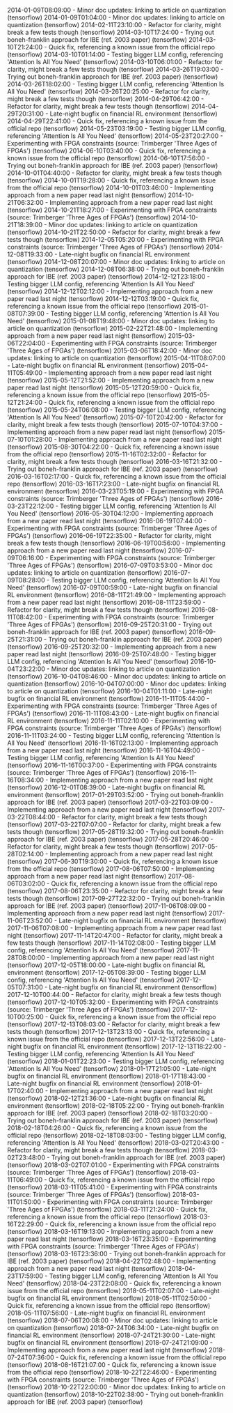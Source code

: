 2014-01-09T08:09:00 - Minor doc updates: linking to article on quantization (tensorflow)
2014-01-09T01:04:00 - Minor doc updates: linking to article on quantization (tensorflow)
2014-02-11T23:10:00 - Refactor for clarity, might break a few tests though (tensorflow)
2014-03-10T17:24:00 - Trying out boneh-franklin approach for IBE (ref. 2003 paper) (tensorflow)
2014-03-10T21:24:00 - Quick fix, referencing a known issue from the official repo (tensorflow)
2014-03-10T01:14:00 - Testing bigger LLM config, referencing 'Attention Is All You Need' (tensorflow)
2014-03-10T06:01:00 - Refactor for clarity, might break a few tests though (tensorflow)
2014-03-26T19:03:00 - Trying out boneh-franklin approach for IBE (ref. 2003 paper) (tensorflow)
2014-03-26T18:02:00 - Testing bigger LLM config, referencing 'Attention Is All You Need' (tensorflow)
2014-03-26T20:25:00 - Refactor for clarity, might break a few tests though (tensorflow)
2014-04-29T06:42:00 - Refactor for clarity, might break a few tests though (tensorflow)
2014-04-29T20:31:00 - Late-night bugfix on financial RL environment (tensorflow)
2014-04-29T22:41:00 - Quick fix, referencing a known issue from the official repo (tensorflow)
2014-05-23T03:19:00 - Testing bigger LLM config, referencing 'Attention Is All You Need' (tensorflow)
2014-05-23T20:27:00 - Experimenting with FPGA constraints (source: Trimberger 'Three Ages of FPGAs') (tensorflow)
2014-06-10T03:40:00 - Quick fix, referencing a known issue from the official repo (tensorflow)
2014-06-10T17:56:00 - Trying out boneh-franklin approach for IBE (ref. 2003 paper) (tensorflow)
2014-10-01T04:40:00 - Refactor for clarity, might break a few tests though (tensorflow)
2014-10-01T19:28:00 - Quick fix, referencing a known issue from the official repo (tensorflow)
2014-10-01T03:46:00 - Implementing approach from a new paper read last night (tensorflow)
2014-10-21T06:32:00 - Implementing approach from a new paper read last night (tensorflow)
2014-10-21T18:27:00 - Experimenting with FPGA constraints (source: Trimberger 'Three Ages of FPGAs') (tensorflow)
2014-10-21T18:39:00 - Minor doc updates: linking to article on quantization (tensorflow)
2014-10-21T22:50:00 - Refactor for clarity, might break a few tests though (tensorflow)
2014-12-05T05:20:00 - Experimenting with FPGA constraints (source: Trimberger 'Three Ages of FPGAs') (tensorflow)
2014-12-08T19:33:00 - Late-night bugfix on financial RL environment (tensorflow)
2014-12-08T20:07:00 - Minor doc updates: linking to article on quantization (tensorflow)
2014-12-08T06:38:00 - Trying out boneh-franklin approach for IBE (ref. 2003 paper) (tensorflow)
2014-12-12T23:18:00 - Testing bigger LLM config, referencing 'Attention Is All You Need' (tensorflow)
2014-12-12T02:12:00 - Implementing approach from a new paper read last night (tensorflow)
2014-12-12T03:19:00 - Quick fix, referencing a known issue from the official repo (tensorflow)
2015-01-08T07:39:00 - Testing bigger LLM config, referencing 'Attention Is All You Need' (tensorflow)
2015-01-08T19:48:00 - Minor doc updates: linking to article on quantization (tensorflow)
2015-02-22T21:48:00 - Implementing approach from a new paper read last night (tensorflow)
2015-03-06T22:04:00 - Experimenting with FPGA constraints (source: Trimberger 'Three Ages of FPGAs') (tensorflow)
2015-03-06T18:42:00 - Minor doc updates: linking to article on quantization (tensorflow)
2015-04-11T08:07:00 - Late-night bugfix on financial RL environment (tensorflow)
2015-04-11T05:49:00 - Implementing approach from a new paper read last night (tensorflow)
2015-05-12T21:52:00 - Implementing approach from a new paper read last night (tensorflow)
2015-05-12T20:59:00 - Quick fix, referencing a known issue from the official repo (tensorflow)
2015-05-12T21:24:00 - Quick fix, referencing a known issue from the official repo (tensorflow)
2015-05-24T06:08:00 - Testing bigger LLM config, referencing 'Attention Is All You Need' (tensorflow)
2015-07-10T20:42:00 - Refactor for clarity, might break a few tests though (tensorflow)
2015-07-10T04:37:00 - Implementing approach from a new paper read last night (tensorflow)
2015-07-10T01:28:00 - Implementing approach from a new paper read last night (tensorflow)
2015-08-30T04:22:00 - Quick fix, referencing a known issue from the official repo (tensorflow)
2015-11-16T02:32:00 - Refactor for clarity, might break a few tests though (tensorflow)
2016-03-16T21:32:00 - Trying out boneh-franklin approach for IBE (ref. 2003 paper) (tensorflow)
2016-03-16T02:17:00 - Quick fix, referencing a known issue from the official repo (tensorflow)
2016-03-16T17:23:00 - Late-night bugfix on financial RL environment (tensorflow)
2016-03-23T05:19:00 - Experimenting with FPGA constraints (source: Trimberger 'Three Ages of FPGAs') (tensorflow)
2016-03-23T22:12:00 - Testing bigger LLM config, referencing 'Attention Is All You Need' (tensorflow)
2016-05-30T04:12:00 - Implementing approach from a new paper read last night (tensorflow)
2016-06-19T07:44:00 - Experimenting with FPGA constraints (source: Trimberger 'Three Ages of FPGAs') (tensorflow)
2016-06-19T22:35:00 - Refactor for clarity, might break a few tests though (tensorflow)
2016-06-19T00:56:00 - Implementing approach from a new paper read last night (tensorflow)
2016-07-09T06:16:00 - Experimenting with FPGA constraints (source: Trimberger 'Three Ages of FPGAs') (tensorflow)
2016-07-09T03:53:00 - Minor doc updates: linking to article on quantization (tensorflow)
2016-07-09T08:28:00 - Testing bigger LLM config, referencing 'Attention Is All You Need' (tensorflow)
2016-07-09T00:59:00 - Late-night bugfix on financial RL environment (tensorflow)
2016-08-11T21:49:00 - Implementing approach from a new paper read last night (tensorflow)
2016-08-11T23:59:00 - Refactor for clarity, might break a few tests though (tensorflow)
2016-08-11T08:42:00 - Experimenting with FPGA constraints (source: Trimberger 'Three Ages of FPGAs') (tensorflow)
2016-09-25T20:31:00 - Trying out boneh-franklin approach for IBE (ref. 2003 paper) (tensorflow)
2016-09-25T21:31:00 - Trying out boneh-franklin approach for IBE (ref. 2003 paper) (tensorflow)
2016-09-25T20:32:00 - Implementing approach from a new paper read last night (tensorflow)
2016-09-25T07:48:00 - Testing bigger LLM config, referencing 'Attention Is All You Need' (tensorflow)
2016-10-04T23:22:00 - Minor doc updates: linking to article on quantization (tensorflow)
2016-10-04T08:46:00 - Minor doc updates: linking to article on quantization (tensorflow)
2016-10-04T07:00:00 - Minor doc updates: linking to article on quantization (tensorflow)
2016-10-04T01:11:00 - Late-night bugfix on financial RL environment (tensorflow)
2016-11-11T05:44:00 - Experimenting with FPGA constraints (source: Trimberger 'Three Ages of FPGAs') (tensorflow)
2016-11-11T08:43:00 - Late-night bugfix on financial RL environment (tensorflow)
2016-11-11T02:10:00 - Experimenting with FPGA constraints (source: Trimberger 'Three Ages of FPGAs') (tensorflow)
2016-11-11T03:24:00 - Testing bigger LLM config, referencing 'Attention Is All You Need' (tensorflow)
2016-11-16T02:13:00 - Implementing approach from a new paper read last night (tensorflow)
2016-11-16T04:49:00 - Testing bigger LLM config, referencing 'Attention Is All You Need' (tensorflow)
2016-11-16T00:37:00 - Experimenting with FPGA constraints (source: Trimberger 'Three Ages of FPGAs') (tensorflow)
2016-11-16T08:34:00 - Implementing approach from a new paper read last night (tensorflow)
2016-12-01T08:39:00 - Late-night bugfix on financial RL environment (tensorflow)
2017-01-29T03:52:00 - Trying out boneh-franklin approach for IBE (ref. 2003 paper) (tensorflow)
2017-03-22T03:09:00 - Implementing approach from a new paper read last night (tensorflow)
2017-03-22T08:44:00 - Refactor for clarity, might break a few tests though (tensorflow)
2017-03-22T07:07:00 - Refactor for clarity, might break a few tests though (tensorflow)
2017-05-28T19:32:00 - Trying out boneh-franklin approach for IBE (ref. 2003 paper) (tensorflow)
2017-05-28T20:46:00 - Refactor for clarity, might break a few tests though (tensorflow)
2017-05-28T02:14:00 - Implementing approach from a new paper read last night (tensorflow)
2017-06-30T19:30:00 - Quick fix, referencing a known issue from the official repo (tensorflow)
2017-08-06T07:50:00 - Implementing approach from a new paper read last night (tensorflow)
2017-08-06T03:02:00 - Quick fix, referencing a known issue from the official repo (tensorflow)
2017-08-06T23:35:00 - Refactor for clarity, might break a few tests though (tensorflow)
2017-09-27T22:32:00 - Trying out boneh-franklin approach for IBE (ref. 2003 paper) (tensorflow)
2017-11-06T08:09:00 - Implementing approach from a new paper read last night (tensorflow)
2017-11-06T23:52:00 - Late-night bugfix on financial RL environment (tensorflow)
2017-11-06T07:08:00 - Implementing approach from a new paper read last night (tensorflow)
2017-11-14T20:47:00 - Refactor for clarity, might break a few tests though (tensorflow)
2017-11-14T02:08:00 - Testing bigger LLM config, referencing 'Attention Is All You Need' (tensorflow)
2017-11-28T08:00:00 - Implementing approach from a new paper read last night (tensorflow)
2017-12-05T18:00:00 - Late-night bugfix on financial RL environment (tensorflow)
2017-12-05T08:39:00 - Testing bigger LLM config, referencing 'Attention Is All You Need' (tensorflow)
2017-12-05T07:31:00 - Late-night bugfix on financial RL environment (tensorflow)
2017-12-10T00:44:00 - Refactor for clarity, might break a few tests though (tensorflow)
2017-12-10T05:32:00 - Experimenting with FPGA constraints (source: Trimberger 'Three Ages of FPGAs') (tensorflow)
2017-12-10T00:25:00 - Quick fix, referencing a known issue from the official repo (tensorflow)
2017-12-13T08:03:00 - Refactor for clarity, might break a few tests though (tensorflow)
2017-12-13T23:13:00 - Quick fix, referencing a known issue from the official repo (tensorflow)
2017-12-13T22:56:00 - Late-night bugfix on financial RL environment (tensorflow)
2017-12-13T18:22:00 - Testing bigger LLM config, referencing 'Attention Is All You Need' (tensorflow)
2018-01-01T22:23:00 - Testing bigger LLM config, referencing 'Attention Is All You Need' (tensorflow)
2018-01-17T21:05:00 - Late-night bugfix on financial RL environment (tensorflow)
2018-01-17T18:43:00 - Late-night bugfix on financial RL environment (tensorflow)
2018-01-17T02:40:00 - Implementing approach from a new paper read last night (tensorflow)
2018-02-12T21:36:00 - Late-night bugfix on financial RL environment (tensorflow)
2018-02-18T05:22:00 - Trying out boneh-franklin approach for IBE (ref. 2003 paper) (tensorflow)
2018-02-18T03:20:00 - Trying out boneh-franklin approach for IBE (ref. 2003 paper) (tensorflow)
2018-02-18T04:26:00 - Quick fix, referencing a known issue from the official repo (tensorflow)
2018-02-18T08:03:00 - Testing bigger LLM config, referencing 'Attention Is All You Need' (tensorflow)
2018-03-02T20:43:00 - Refactor for clarity, might break a few tests though (tensorflow)
2018-03-02T23:48:00 - Trying out boneh-franklin approach for IBE (ref. 2003 paper) (tensorflow)
2018-03-02T07:01:00 - Experimenting with FPGA constraints (source: Trimberger 'Three Ages of FPGAs') (tensorflow)
2018-03-11T06:49:00 - Quick fix, referencing a known issue from the official repo (tensorflow)
2018-03-11T05:41:00 - Experimenting with FPGA constraints (source: Trimberger 'Three Ages of FPGAs') (tensorflow)
2018-03-11T01:50:00 - Experimenting with FPGA constraints (source: Trimberger 'Three Ages of FPGAs') (tensorflow)
2018-03-11T21:24:00 - Quick fix, referencing a known issue from the official repo (tensorflow)
2018-03-16T22:29:00 - Quick fix, referencing a known issue from the official repo (tensorflow)
2018-03-16T19:13:00 - Implementing approach from a new paper read last night (tensorflow)
2018-03-16T23:35:00 - Experimenting with FPGA constraints (source: Trimberger 'Three Ages of FPGAs') (tensorflow)
2018-03-16T23:36:00 - Trying out boneh-franklin approach for IBE (ref. 2003 paper) (tensorflow)
2018-04-22T02:48:00 - Implementing approach from a new paper read last night (tensorflow)
2018-04-23T17:59:00 - Testing bigger LLM config, referencing 'Attention Is All You Need' (tensorflow)
2018-04-23T22:08:00 - Quick fix, referencing a known issue from the official repo (tensorflow)
2018-05-11T02:07:00 - Late-night bugfix on financial RL environment (tensorflow)
2018-05-11T02:50:00 - Quick fix, referencing a known issue from the official repo (tensorflow)
2018-05-11T07:56:00 - Late-night bugfix on financial RL environment (tensorflow)
2018-07-06T20:08:00 - Minor doc updates: linking to article on quantization (tensorflow)
2018-07-24T06:34:00 - Late-night bugfix on financial RL environment (tensorflow)
2018-07-24T21:30:00 - Late-night bugfix on financial RL environment (tensorflow)
2018-07-24T21:09:00 - Implementing approach from a new paper read last night (tensorflow)
2018-07-24T07:36:00 - Quick fix, referencing a known issue from the official repo (tensorflow)
2018-08-16T21:07:00 - Quick fix, referencing a known issue from the official repo (tensorflow)
2018-10-22T22:46:00 - Experimenting with FPGA constraints (source: Trimberger 'Three Ages of FPGAs') (tensorflow)
2018-10-22T22:00:00 - Minor doc updates: linking to article on quantization (tensorflow)
2018-10-22T02:38:00 - Trying out boneh-franklin approach for IBE (ref. 2003 paper) (tensorflow)
